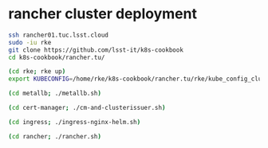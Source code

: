 rancher cluster deployment
==========================

```bash
ssh rancher01.tuc.lsst.cloud
sudo -iu rke
git clone https://github.com/lsst-it/k8s-cookbook
cd k8s-cookbook/rancher.tu/

(cd rke; rke up)
export KUBECONFIG=/home/rke/k8s-cookbook/rancher.tu/rke/kube_config_cluster.yml

(cd metallb; ./metallb.sh)

(cd cert-manager; ./cm-and-clusterissuer.sh)

(cd ingress; ./ingress-nginx-helm.sh)

(cd rancher; ./rancher.sh)
```

